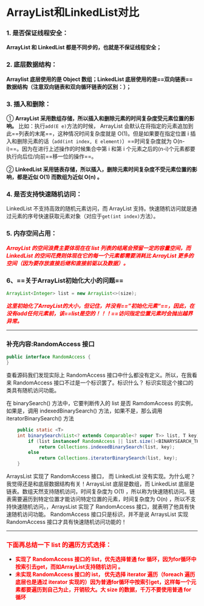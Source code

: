# ArrayList和LinkedList对比

### **1. 是否保证线程安全：**

 **ArrayList 和 LinkedList 都是不同步的，也就是不保证线程安全；**

### **2. 底层数据结构：** 

**Arraylist 底层使用的是 Object 数组；LinkedList 底层使用的是==双向链表==数据结构（注意双向链表和双向循环链表的区别：）；**

### **3. 插入和删除：**

① **ArrayList 采用数组存储，所以插入和删除元素的时间复杂度受元素位置的影响。** 比如：执行`add(E e)`方法的时候， ArrayList 会默认在将指定的元素追加到此==列表的末尾==，这种情况时间复杂度就是 O(1)。但是如果要在指定位置 i 插入和删除元素的话（`add(int index, E element)`）==时间复杂度就为 O(n-i)==。因为在进行上述操作的时候集合中第 i 和第 i 个元素之后的(n-i)个元素都要执行向后位/向前==移一位的操作==。 

② **LinkedList 采用链表存储，所以插入，删除元素时间复杂度不受元素位置的影响，都是近似 O(1) 而数组为近似 O(n) 。**

### **4. 是否支持快速随机访问：** 

LinkedList 不支持高效的随机元素访问，而 ArrayList 支持。快速随机访问就是通过元素的序号快速获取元素对象（对应于`get(int index)`方法）。

### **5. 内存空间占用：**

**<font color='red'>*ArrayList 的空间浪费主要体现在在 list 列表的结尾会预留一定的容量空间，而 LinkedList 的空间花费则体现在它的每一个元素都需要消耗比 ArrayList 更多的空间（因为要存放直接后继和直接前驱以及数据）。*</font>**



### 6、==关于ArrayList初始化大小的问题==

```java
ArrayList<Integer> list = new ArrayList<>(size);
```

***<font color='red'>这里初始化了ArrayList的大小，但记住，并没有==”初始化元素“==，因此，在没有add任何元素前，该==list是空的！！！==访问指定位置元素时会抛出越界异常。</font>***

------



### **补充内容:RandomAccess 接口**

```java
public interface RandomAccess {
}
```

查看源码我们发现实际上 RandomAccess 接口中什么都没有定义。所以，在我看来 RandomAccess 接口不过是一个标识罢了。标识什么？ 标识实现这个接口的类具有随机访问功能。

在 binarySearch() 方法中，它要判断传入的 list 是否 RamdomAccess 的实例，如果是，调用 indexedBinarySearch() 方法，如果不是，那么调用 iteratorBinarySearch() 方法

```java
    public static <T>
    int binarySearch(List<? extends Comparable<? super T>> list, T key) {
        if (list instanceof RandomAccess || list.size()<BINARYSEARCH_THRESHOLD)
            return Collections.indexedBinarySearch(list, key);
        else
            return Collections.iteratorBinarySearch(list, key);
    }
```

ArraysList 实现了 RandomAccess 接口， 而 LinkedList 没有实现。为什么呢？我觉得还是和底层数据结构有关！ArraysList 底层是数组，而 LinkedList 底层是链表。数组天然支持随机访问，时间复杂度为 O(1) ，所以称为快速随机访问。链表需要遍历到特定位置才能访问特定位置的元素，时间复杂度为 O(n) ，所以不支持快速随机访问。，ArraysList 实现了 RandomAccess 接口，就表明了他具有快速随机访问功能。 RandomAccess 接口只是标识，并不是说 ArraysList 实现 RandomAccess 接口才具有快速随机访问功能的！

------



### **<font color='red'>下面再总结一下 list 的遍历方式选择：</font>**

- <font color='red'>**实现了 RandomAccess 接口的 list，优先选择普通 for 循环，因为for循环中按索引去get，而如ArrayList支持随机访问 。**</font>
- <font color='red'>**未实现 RandomAccess 接口的 ist， 优先选择 iterator 遍历（foreach 遍历底层也是通过 iterator 实现的）因为普通for循环中按索引get，这样每一个元素都要遍历到自己为止，开销较大。大 size 的数据，千万不要使用普通 for 循环**</font>

